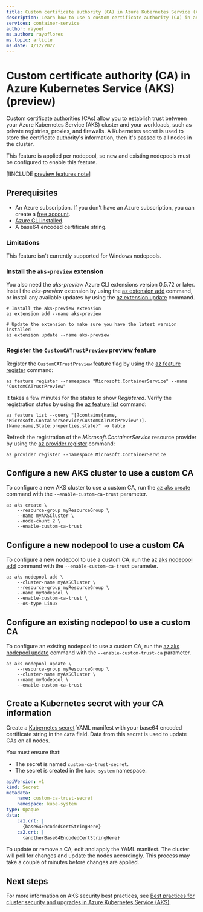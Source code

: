```yaml
---
title: Custom certificate authority (CA) in Azure Kubernetes Service (AKS) (preview)
description: Learn how to use a custom certificate authority (CA) in an Azure Kubernetes Service (AKS) cluster.
services: container-service
author: rayoef
ms.author: rayoflores
ms.topic: article
ms.date: 4/12/2022
---
```


# Custom certificate authority (CA) in Azure Kubernetes Service (AKS) (preview)

Custom certificate authorities (CAs) allow you to establish trust between your Azure Kubernetes Service (AKS) cluster and your workloads, such as private registries, proxies, and firewalls. A Kubernetes secret is used to store the certificate authority's information, then it's passed to all nodes in the cluster.

This feature is applied per nodepool, so new and existing nodepools must be configured to enable this feature.

[!INCLUDE [preview features note](./includes/preview/preview-callout.md)]

## Prerequisites

* An Azure subscription. If you don't have an Azure subscription, you can create a [free account](https://azure.microsoft.com/free).
* [Azure CLI installed][azure-cli-install].
* A base64 encoded certificate string.

### Limitations

This feature isn't currently supported for Windows nodepools.

### Install the `aks-preview` extension

You also need the *aks-preview* Azure CLI extensions version 0.5.72 or later. Install the *aks-preview* extension by using the [az extension add][az-extension-add] command, or install any available updates by using the [az extension update][az-extension-update] command.

```azurecli
# Install the aks-preview extension
az extension add --name aks-preview

# Update the extension to make sure you have the latest version installed
az extension update --name aks-preview
```

### Register the `CustomCATrustPreview` preview feature

Register the `CustomCATrustPreview` feature flag by using the [az feature register][az-feature-register] command:

```azurecli
az feature register --namespace "Microsoft.ContainerService" --name "CustomCATrustPreview"
```

It takes a few minutes for the status to show *Registered*. Verify the registration status by using the [az feature list][az-feature-list] command:

```azurecli
az feature list --query "[?contains(name, 'Microsoft.ContainerService/CustomCATrustPreview')].{Name:name,State:properties.state}" -o table
```

Refresh the registration of the *Microsoft.ContainerService* resource provider by using the [az provider register][az-provider-register] command:

```azurecli
az provider register --namespace Microsoft.ContainerService
```

## Configure a new AKS cluster to use a custom CA

To configure a new AKS cluster to use a custom CA, run the [az aks create][az-aks-create] command with the `--enable-custom-ca-trust` parameter.

```azurecli
az aks create \
    --resource-group myResourceGroup \
    --name myAKSCluster \
    --node-count 2 \
    --enable-custom-ca-trust
```

## Configure a new nodepool to use a custom CA

To configure a new nodepool to use a custom CA, run the [az aks nodepool add][az-aks-nodepool-add] command with the `--enable-custom-ca-trust` parameter.

```azurecli
az aks nodepool add \
    --cluster-name myAKSCluster \
    --resource-group myResourceGroup \
    --name myNodepool \
    --enable-custom-ca-trust \
    --os-type Linux
```

## Configure an existing nodepool to use a custom CA

To configure an existing nodepool to use a custom CA, run the [az aks nodepool update][az-aks-nodepool-update] command with the `--enable-custom-trust-ca` parameter.

```azurecli
az aks nodepool update \
    --resource-group myResourceGroup \
    --cluster-name myAKSCluster \
    --name myNodepool \
    --enable-custom-ca-trust
```

## Create a Kubernetes secret with your CA information

Create a [Kubernetes secret][kubernetes-secrets] YAML manifest with your base64 encoded certificate string in the `data` field. Data from this secret is used to update CAs on all nodes.

You must ensure that:
* The secret is named `custom-ca-trust-secret`.
* The secret is created in the `kube-system` namespace.

```yaml
apiVersion: v1
kind: Secret
metadata: 
    name: custom-ca-trust-secret
    namespace: kube-system
type: Opaque
data:
    ca1.crt: |
      {base64EncodedCertStringHere}
    ca2.crt: |
      {anotherBase64EncodedCertStringHere}
```

To update or remove a CA, edit and apply the YAML manifest. The cluster will poll for changes and update the nodes accordingly. This process may take a couple of minutes before changes are applied.

## Next steps

For more information on AKS security best practices, see [Best practices for cluster security and upgrades in Azure Kubernetes Service (AKS)][aks-best-practices-security-upgrades].

<!-- LINKS EXTERNAL -->
[kubernetes-secrets]:https://kubernetes.io/docs/concepts/configuration/secret/

<!-- LINKS INTERNAL -->
[aks-best-practices-security-upgrades]: operator-best-practices-cluster-security.md
[azure-cli-install]: /cli/azure/install-azure-cli
[az-aks-create]: /cli/azure/aks#az-aks-create
[az-aks-update]: /cli/azure/aks#az-aks-update
[az-aks-nodepool-add]: /cli/azure/aks#az-aks-nodepool-add
[az-aks-nodepool-update]: /cli/azure/aks#az-aks-update
[az-extension-add]: /cli/azure/extension#az-extension-add
[az-extension-update]: /cli/azure/extension#az-extension-update
[az-feature-list]: /cli/azure/feature#az-feature-list
[az-feature-register]: /cli/azure/feature#az-feature-register
[az-provider-register]: /cli/azure/provider#az-provider-register
